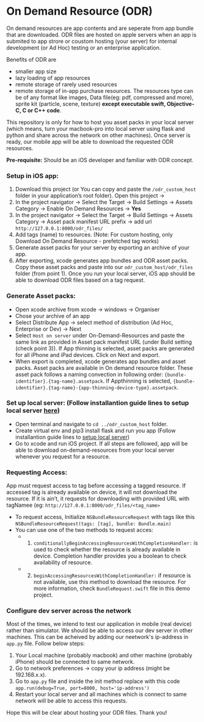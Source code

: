 # On Demand Resource (ODR)

  On demand resources are app contents and are seperate from app bundle that are downloaded. ODR files are hosted on apple servers when an app is submited to app strore or coustom hosting (your server) for internal development (or Ad Hoc) testing or an enterprise application.

  Benefits of ODR are 
  - smaller app size
  - lazy loading of app resources
  - remote storage of rarely used resources 
  - remote storage of in-app purchase resources. 
  The resources type can be of any format like images, Data file(eg: pdf, compressed and more), sprite kit (particle, scene, texture) **except executable swift, Objective-C, C or C++ code**. 

  This repository is only for how to host you asset packs in your local server (which means, turn your macbook-pro into local server using flask and python and share across the network on other machines). Once server is ready, our mobile app will be able to download the requested ODR resources.

**Pre-requisite:** Should be an iOS developer and familiar with ODR concept.

### Setup in iOS app:

1. Download this project (or You can copy and paste the `/odr_custom_host` folder in your application’s root folder). Open this project ->
2. In the project navigator -> Select the Target -> Build Settings -> Assets Category -> Enable On Demand Resources -> **Yes**
3. In the project navigator -> Select the Target -> Build Settings -> Assets Category -> Asset pack manifest URL prefix -> add url `http://127.0.0.1:8000/odr_files/`
4. Add tags (name) to resources. (Note: For custom hosting, only Download On Demand Resource - prefetched tag works)
5. Generate asset packs for your server by exporting an archive of your app.
6. After exporting, xcode generates app bundles and ODR asset packs. Copy these asset packs and paste into our `odr_custom_host/odr_files` folder (from point 1). Once you run your local server, iOS app should be able to download ODR files based on a tag request.

### Generate Asset packs:
- Open xcode archive from xcode -> windows -> Organiser
- Chose your archive of an app
- Select Distribute App -> select method of distribution (Ad Hoc, Enterprise or Dev) -> Next
- Select `Host on server` under On-Demand-Resources and paste the same link as provided in Asset pack manifest URL (under Build setting (check point 3)). If App thinning is selected, asset packs are generated for all iPhone and iPad devices. Click on Next and export. 
- When export is completed, xcode generates app bundles and asset packs. Asset packs are available in On demand resource folder. These asset pack follows a naming convection in following order: `{bundle-identifier}.{tag-name}.assetpack`. If Appthinning is selected, `{bundle-identifier}.{tag-name}-{app-thinning-device-type}.assetpack`.


### Set up local server: (Follow installantion guide lines to setup local server [here](https://github.com/nsandeep440/flask_restful_api/tree/flask_basic_api#installation-guilde0))
- Open terminal and navigate to `cd ../odr_custom_host` folder.
- Create virtual env and pip3 install flask and run you app (Follow installantion guide lines to [setup local server](https://github.com/nsandeep440/flask_restful_api/tree/flask_basic_api#installation-guilde0))
- Go to xcode and run iOS project. If all steps are followed, app will be able to download on-demand-resources from your local server whenever you request for a resource.

### Requesting Access:
  App must request access to tag before accessing a tagged resource. If accessed tag is already available on device, it will not download the resource. If it is ain’t, it requests for downloading with provided URL with tagNamee (eg: `http://127.0.0.1:8000/odr_files/<tag_name>`
- To request access, Initialize `NSBundleResourceRequest` with tags like this `NSBundleResourceRequest(tags: [tag], bundle: Bundle.main)`
- You can use one of the two methods to request acces:
    - 1. ```conditionallyBeginAccessingResourcesWithCompletionHandler:``` is used to check whether the resource is already available in device. Completion handler provides you a boolean to check availability of resource.
    - 2. ```beginAccessingResourcesWithCompletionHandler:``` if resource is not available, use this method to download the resource.
For more information, check `BundleRequest.swift` file in this demo project.


### Configure dev server across the network

Most of the times, we intend to test our application in mobile (real device) rather than simulator. We should be able to access our dev server in other machines. This can be acheived by adding our neetwork's ip-address in `app.py` file. Follow below steps:
1. Your Local machine (probably macbook) and other machine (probably iPhone) should be connected to same network. 
1. Go to network preferences -> copy your ip address (might be 192.168.x.x).
2. Go to `app.py` file and inside the init method replace with this code `app.run(debug=True, port=8000, host='ip-address')`
3. Restart your local server and all machines which is connect to same network will be able to access this requests.


Hope this will be clear about hosting your ODR files.
Thank you! 


